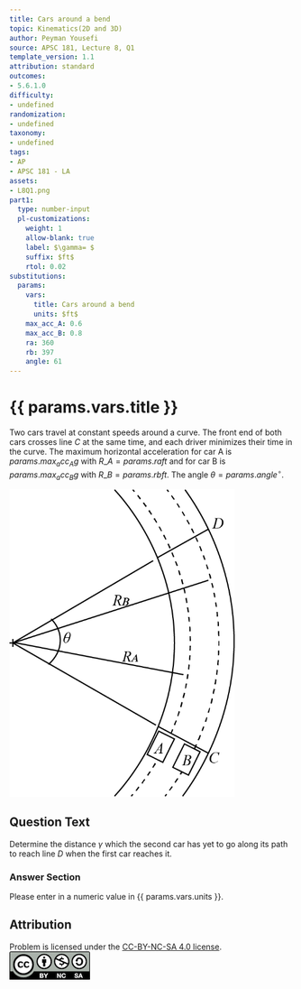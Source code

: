 ```yaml
---
title: Cars around a bend
topic: Kinematics(2D and 3D)
author: Peyman Yousefi
source: APSC 181, Lecture 8, Q1
template_version: 1.1
attribution: standard
outcomes:
- 5.6.1.0
difficulty:
- undefined
randomization:
- undefined
taxonomy:
- undefined
tags:
- AP
- APSC 181 - LA
assets:
- L8Q1.png
part1:
  type: number-input
  pl-customizations:
    weight: 1
    allow-blank: true
    label: $\gamma= $
    suffix: $ft$
    rtol: 0.02
substitutions:
  params:
    vars:
      title: Cars around a bend
      units: $ft$
    max_acc_A: 0.6
    max_acc_B: 0.8
    ra: 360
    rb: 397
    angle: 61
---
```

# {{ params.vars.title }}
Two cars travel at constant speeds around a curve.
The front end of both cars crosses line $C$ at the same time, and each driver minimizes their time in the curve.
The maximum horizontal acceleration for car A is ${{params.max_acc_A}}g$ with $R\_{A} = {{params.ra}} ft$ and for car B is ${{params.max_acc_B}}g$ with $R\_{B} = {{params.rb}} ft$.
The angle $\theta = {{params.angle}}^{\circ}$.

<img src="L8Q1.png" width=400>

## Question Text

Determine the distance $\gamma$ which the second car has yet to go along its path to reach line $D$ when the first car reaches it.

### Answer Section

Please enter in a numeric value in {{ params.vars.units }}.

## Attribution

Problem is licensed under the [CC-BY-NC-SA 4.0 license](https://creativecommons.org/licenses/by-nc-sa/4.0/).<br> ![The Creative Commons 4.0 license requiring attribution-BY, non-commercial-NC, and share-alike-SA license.](https://raw.githubusercontent.com/firasm/bits/master/by-nc-sa.png)